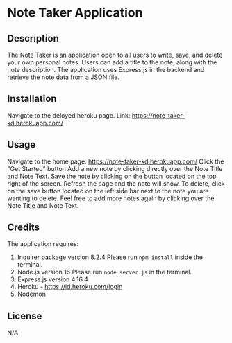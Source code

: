 # Note Taker Application

## Description
The Note Taker is an application open to all users to write, save, and delete your own personal notes. Users can add a title to the note, along with the note description. The application uses Express.js in the backend and retrieve the note data from a JSON file.

## Installation
Navigate to the deloyed heroku page.
Link: https://note-taker-kd.herokuapp.com/ 

## Usage
Navigate to the home page: https://note-taker-kd.herokuapp.com/
Click the "Get Started" button
Add a new note by clicking directly over the Note Title and Note Text. 
Save the note by clicking on the button located on the top right of the screen.
Refresh the page and the note will show.
To delete, click on the save button located on the left side bar next to the note you are wanting to delete.
Feel free to add more notes again by clicking over the Note Title and Note Text. 

## Credits
The application requires:
1. Inquirer package version 8.2.4
Please run ```npm install``` inside the terminal. 
2. Node.js version 16
Please run ```node server.js``` in the terminal.
3. Express.js version 4.16.4
4. Heroku - https://id.heroku.com/login 
5. Nodemon

## License
N/A